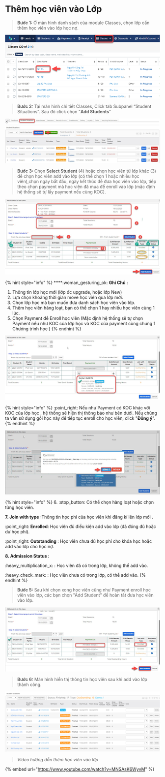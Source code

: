# Thêm học viên vào Lớp

> **Bước 1:** Ở màn hình danh sách của module Classes, chọn lớp cần thêm học viên vào lớp học nợ.

![](../../.gitbook/assets/HocDemo1.png)

> **Bước 2:** Tại màn hình chi tiết Classes, Click tab Subpanel “Student Situations”. Sau đó click chọn "**Add Students**"

![](../../.gitbook/assets/9.jpg)

> **Bước 3:** Chọn **Select Student** (4) hoặc chọn học viên từ lớp khác (3) để chọn học viên add vào lớp (có thể chọn 1 hoặc nhiều học viên),chọn ngày bắt đầu, ngày kết thúc để đưa học viên vào lớp, tiếp theo chọn payment mà học viên đã mua để enroll vào lớp (mặc định hệ thống sẽ tự lấy payment nếu cùng KOC).

![](<../../.gitbook/assets/main (1).jpg>)

{% hint style="info" %}
****:woman\_gesturing\_ok: **Ghi Chú** :

1. Thông tin lớp học mới (lớp đc upgrade, hoặc lớp New)
2. Lựa chọn khoảng thời gian move học viên qua lớp mới.
3. Chọn lớp học mà bạn muốn đưa danh sách học viên vào lớp.
4. Thêm học viên hàng loạt, bạn có thể chọn 1 hay nhiều học viên cùng 1 lúc.
5. Chọn Payment để Enroll học viên (Mặc định hệ thống sẽ tự chọn Payment nếu như KOC của lớp học và KOC của payment cùng chung 1 Chương trình học )
{% endhint %}

![](<../../.gitbook/assets/2 (2).jpg>)

{% hint style="info" %}
:point\_right: Nếu như Payment có KOC khác với KOC của lớp học , hệ thống sẽ hiện thị thông báo như bên dưới. Nếu chúng ta vẫn sử dụng gói học này để tiếp tục enroll cho học viên, click "**Đồng ý**".
{% endhint %}

![](<../../.gitbook/assets/3 (1).jpg>)

{% hint style="info" %}
6\. :stop\_button: Có thể chọn hàng loạt hoặc chọn từng học viên.

**7. Join with type** :Thông tin học phí của học viên khi đăng kí lên lớp mới .

:point\_right: **Enrolled**: Học viên đủ điều kiện add vào lớp (đã đóng đủ hoặc dư học phí).

:point\_right: **Outstanding** : Học viên chưa đủ học phí cho khóa học hoặc add vào lớp cho học nợ.

**8. Admission Status :**&#x20;

&#x20;:heavy\_multiplication\_x: : Học viên đã có trong lớp, không thể add vào.

:heavy\_check\_mark: : Học viên chưa có trong lớp, có thể add vào.
{% endhint %}

> **Bước 5:** Sau khi chọn xong học viên cũng như Payment enroll học viên vào lớp, các bạn chọn "Add Student" để hoàn tất đưa học viên vào lớp.

![](../../.gitbook/assets/4.jpg)

> **Bước 6:** Màn hình hiển thị thông tin học viên sau khi add vào lớp thành công.

![](../../.gitbook/assets/hocno.PNG)

> _Video hướng dẫn thêm học viên vào lớp_

{% embed url="https://www.youtube.com/watch?v=MNSAsK6WyvM" %}
